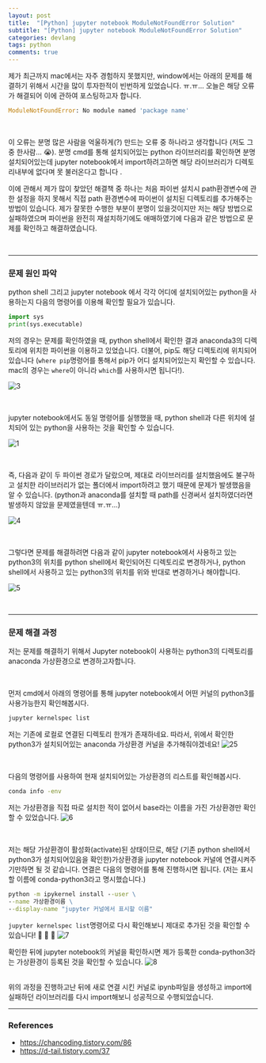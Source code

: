 ```yaml
---
layout: post
title:  "[Python] jupyter notebook ModuleNotFoundError Solution"
subtitle: "[Python] jupyter notebook ModuleNotFoundError Solution"
categories: devlang
tags: python
comments: true
---
```

제가 최근까지 mac에서는 자주 경험하지 못했지만, window에서는 아래의 문제를 해결하기 위해서 시간을 많이 투자한적이 빈번하게 있었습니다. ㅠ.ㅠ...  오늘은 해당 오류가 해결되어 이에 관하여 포스팅하고자 합니다.
```python
ModuleNotFoundError: No module named 'package name'
```

<br>

이 오류는 분명 많은 사람을 억울하게(?) 만드는 오류 중 하나라고 생각합니다 (저도 그 중 한사람...  :sob:). 분명 cmd를 통해 설치되어있는 python 라이브러리를 확인하면 분명 설치되어있는데 jupyter notebook에서 import하려고하면 해당 라이브러리가 디렉토리내부에 없다며  못 불러온다고 합니다 .

이에 관해서 제가 많이 찾았던 해결책 중 하나는 처음 파이썬 설치시 path환경변수에 관한 설정을 하지 못해서 직접 path 환경변수에 파이썬이 설치된 디렉토리를 추가해주는 방법이 있습니다. 제가 잘못한 수행한 부분이 분명이 있을것이지만 저는 해당 방법으로 실패하였으며 파이썬을 완전히 재설치하기에도 애매하였기에 다음과 같은 방법으로 문제를 확인하고 해결하였습니다.

<br>

---

### 문제 원인 파악 

python shell 그리고 jupyter  notebook 에서 각각 어디에 설치되어있는 python을 사용하는지 다음의 명령어를 이용해  확인할 필요가 있습니다. 

```python
import sys
print(sys.executable)
```

저의 경우는 문제를 확인하였을 때,  python shell에서 확인한 결과 anaconda3의 디렉토리에 위치한 파이썬을 이용하고 있었습니다. 더불어,  pip도 해당 디렉토리에 위치되어있습니다 (`where pip`명령어를 통해서 pip가 어디 설치되어있는지 확인할 수 있습니다. mac의 경우는 `where`이 아니라 `which`를 사용하시면 됩니다!). 

![3](https://user-images.githubusercontent.com/53929665/113511466-e2f2d780-959a-11eb-8a9e-6111a388f195.JPG)


<br>

jupyter notebook에서도 동일 명령어를 실행했을 때, python shell과 다른 위치에 설치되어 있는 python을 사용하는 것을 확인할 수 있습니다.

![1](https://user-images.githubusercontent.com/53929665/113511284-12551480-959a-11eb-9c12-91df3e109d5c.JPG)

<br>

즉,  다음과 같이 두 파이썬 경로가 달랐으며, 제대로 라이브러리를 설치했음에도 불구하고 설치한 라이브러리가 없는 폴더에서 import하려고 했기 때문에 문제가 발생했음을 알 수 있습니다. (python과 anaconda를 설치할 때 path를 신경써서 설치하였더라면 발생하지 않았을 문제였을텐데 ㅠ.ㅠ...)
 
![4](https://user-images.githubusercontent.com/53929665/113511797-acb65780-959c-11eb-8c07-58bfe7397ee2.JPG)

<br>

그렇다면 문제를 해결하려면 다음과 같이 jupyter notebook에서 사용하고 있는 python3의 위치를 python shell에서 확인되어진 디렉토리로 변경하거나, python shell에서  사용하고 있는 python3의 위치를 위와 반대로 변경하거나 해야합니다. 

![5](https://user-images.githubusercontent.com/53929665/113512028-c3a97980-959d-11eb-8f5b-673f1a2bd372.JPG)

<br>

---

### 문제 해결 과정

저는 문제를 해결하기 위해서 Jupyter notebook이 사용하는 python3의 디렉토리를 anaconda 가상환경으로 변경하고자합니다.

<br>

먼저 cmd에서 아래의 명령어를 통해 jupyter notebook에서 어떤 커널의 python3를 사용가능한지 확인해봅시다.

```cmd
jupyter kernelspec list
```

저는 기존에 로컬로 연결된 디렉토리 한개가 존재하네요. 따라서, 위에서 확인한 python3가 설치되어있는 anaconda 가상환경 커널을 추가해줘야겠네요!
![25](https://user-images.githubusercontent.com/53929665/113512269-d4a6ba80-959e-11eb-9416-697a23c17a41.JPG)

<br>

다음의 명령어를 사용하여 현재 설치되어있는 가상환경의 리스트를 확인해봅시다.

```cmd
conda info -env
```

저는 가상환경을 직접 따로 설치한 적이 없어서 base라는 이름을 가진 가상환경만 확인할 수 있었습니다.
![6](https://user-images.githubusercontent.com/53929665/113512515-f3f21780-959f-11eb-8e2c-86398ba42923.JPG)

<br>

저는 해당 가상환경이 활성화(activate)된 상태이므로,  해당 (기존 python shell에서 python3가 설치되어있음을 확인한)가상환경을 jupyter notebook 커널에 연결시켜주기만하면 될 것 같습니다.  연결은 다음의 명령어를 통해 진행하시면 됩니다.   (저는 표시할 이름에 conda-python3라고 명시했습니다.)

```cmd
python -m ipykernel install --user \
--name 가상환경이름 \
--display-name "jupyter 커널에서 표시할 이름"
```

`jupyter kernelspec list`명령어로 다시 확인해보니 제대로 추가된 것을 확인할 수 있습니다!  :clap:   :clap:  :clap:
![7](https://user-images.githubusercontent.com/53929665/113512667-a5914880-95a0-11eb-94f9-252f5d072db5.JPG)

확인한 뒤에 jupyter notebook의 커널을 확인하시면 제가 등록한 conda-python3라는 가상환경이  등록된 것을 확인할 수 있습니다.
![8](https://user-images.githubusercontent.com/53929665/113512737-f86b0000-95a0-11eb-8af1-e57d150f9b17.JPG)

<br>
위의 과정을 진행하고난 뒤에 새로 연결 시킨 커널로 ipynb파일을 생성하고 import에 실패하던 라이브러리를 다시 import해보니 성공적으로 수행되었습니다.


<br>

----

### References

-  https://chancoding.tistory.com/86
- https://d-tail.tistory.com/37


